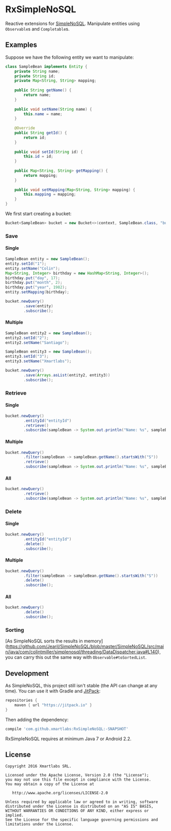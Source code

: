 # RxSimpleNoSQL

Reactive extensions for [SimpleNoSQL](https://github.com/Jearil/SimpleNoSQL). Manipulate entities using `Observable`s
and `Completable`s.

## Examples

Suppose we have the following entity we want to manipulate:

```java
class SampleBean implements Entity {
    private String name;
    private String id;
    private Map<String, String> mapping;
    
    public String getName() {
        return name;
    }
    
    public void setName(String name) {
        this.name = name;
    }
    
    @Override
    public String getId() {
        return id;
    }
    
    public void setId(String id) {
        this.id = id;
    }
    
    public Map<String, String> getMapping() {
        return mapping;
    }
    
    public void setMapping(Map<String, String> mapping) {
        this.mapping = mapping;
    }
}
```

We first start creating a bucket:

```java
Bucket<SampleBean> bucket = new Bucket<>(context, SampleBean.class, "bucketId");
```

### Save

#### Single

```java
SampleBean entity = new SampleBean();
entity.setId("1");
entity.setName("Colin");
Map<String, Integer> birthday = new HashMap<String, Integer>();
birthday.put("day", 17);
birthday.put("month", 2);
birthday.put("year", 1982);
entity.setMapping(birthday);

bucket.newQuery()
        .save(entity)
        .subscribe();
```

#### Multiple

```java
SampleBean entity2 = new SampleBean();
entity2.setId("2");
entity2.setName("Santiago");

SampleBean entity3 = new SampleBean();
entity3.setId("3");
entity3.setName("Xmartlabs");

bucket.newQuery()
        .save(Arrays.asList(entity2, entity3))
        .subscribe();
```

### Retrieve

#### Single

```java
bucket.newQuery()
        .entityId("entityId")
        .retrieve()
        .subscribe(sampleBean -> System.out.println("Name: %s", sampleBean.getName()));
```

#### Multiple

```java
bucket.newQuery()
        .filter(sampleBean -> sampleBean.getName().startsWith("S"))
        .retrieve()
        .subscribe(sampleBean -> System.out.println("Name: %s", sampleBean.getName()));
```

#### All

```java
bucket.newQuery()
        .retrieve()
        .subscribe(sampleBean -> System.out.println("Name: %s", sampleBean.getName()));
```

### Delete

#### Single

```java
bucket.newQuery()
        .entityId("entityId")
        .delete()
        .subscribe();
```

#### Multiple

```java
bucket.newQuery()
        .filter(sampleBean -> sampleBean.getName().startsWith("S"))
        .delete()
        .subscribe();
```

#### All

```java
bucket.newQuery()
        .delete()
        .subscribe();
```

### Sorting

[As SimpleNoSQL sorts the results in memory]
(https://github.com/Jearil/SimpleNoSQL/blob/master/SimpleNoSQL/src/main/java/com/colintmiller/simplenosql/threading/DataDispatcher.java#L140),
you can carry this out the same way with `Observable#toSortedList`. 


## Development

As SimpleNoSQL, this project still isn't stable (the API can change at any time). You can use it with Gradle and
[JitPack](https://jitpack.io):

```groovy
repositories {
    maven { url "https://jitpack.io" }
}
```

Then adding the dependency:

```groovy
compile 'com.github.xmartlabs:RxSimpleNoSQL:-SNAPSHOT'
```

RxSimpleNoSQL requires at minimum Java 7 or Android 2.2.

## License

```
Copyright 2016 Xmartlabs SRL.

Licensed under the Apache License, Version 2.0 (the "License");
you may not use this file except in compliance with the License.
You may obtain a copy of the License at

   http://www.apache.org/licenses/LICENSE-2.0

Unless required by applicable law or agreed to in writing, software
distributed under the License is distributed on an "AS IS" BASIS,
WITHOUT WARRANTIES OR CONDITIONS OF ANY KIND, either express or implied.
See the License for the specific language governing permissions and
limitations under the License.
```

